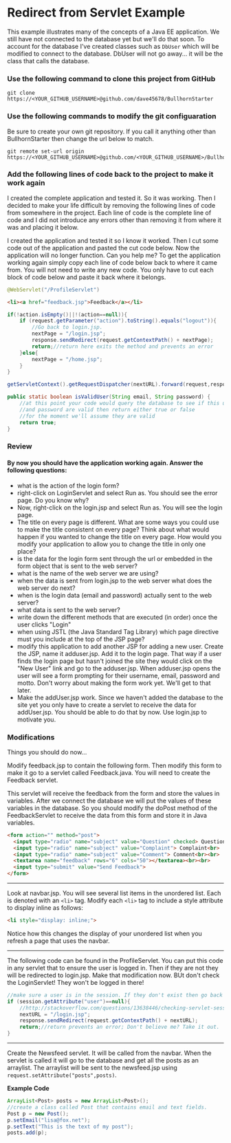 # Redirect from Servlet Example
This example illustrates many of the concepts of a Java EE application. We still have not connected to the database yet but we'll do that soon. To account for the database I've created classes such as `DbUser` which will be modified to connect to the database. DbUser will not go away... it will be the class that calls the database.

### Use the following command to clone this project from GitHub

```console
git clone https://<YOUR_GITHUB_USERNAME>@github.com/dave45678/BullhornStarter
```
### Use the following commands to modify the git configuaration 
Be sure to create your own git repository. If you call it anything other than
BullhornStarter then change the url below to match.
```console
git remote set-url origin https://<YOUR_GITHUB_USERNAME>@github.com/<YOUR_GITHUB_USERNAME>/BullhornStarter
```

### Add the following lines of code back to the project to make it work again
I created the complete application and tested it. So it was working. Then I decided to make your life difficult by removing the following lines of code from somewhere in the project. Each line of code is the complete line of code and I did not introduce any errors other than removing it from where it was and placing it below. 

I created the application and tested it so I know it worked. Then I cut some code out of the application and pasted
the cut code below. Now the application will no longer function. Can you help me?
To get the application working again simply copy each line of code below back to where it came from. You will not need to write any new code. You only have to cut each block of code below and paste it back where it belongs.

```java
@WebServlet("/ProfileServlet")
```
```html
<li><a href="feedback.jsp">Feedback</a></li>
```

```java
if(!action.isEmpty()||!(action==null)){
    if (request.getParameter("action").toString().equals("logout")){
        //Go back to login.jsp. 
        nextPage = "/login.jsp";
        response.sendRedirect(request.getContextPath() + nextPage);
        return;//return here exits the method and prevents an error
    }else{
        nextPage = "/home.jsp";
    }
}
```

```java
getServletContext().getRequestDispatcher(nextURL).forward(request,response);
```

```java
public static boolean isValidUser(String email, String password) {
    //at this point your code would query the database to see if this user
    //and password are valid then return either true or false
    //for the moment we'll assume they are valid
    return true;
}
```


### Review
#### By now you should have the application working again. Answer the following questions:
* what is the action of the login form?
* right-click on LoginServlet and select Run as. You should see the error page. Do you know why?
* Now, right-click on the login.jsp and select Run as. You will see the login page. 
* The title on every page is different. What are some ways you could use to make the title consistent on every page? Think about what would happen if you wanted to change the title on every page. How would you modify your application to allow you to change the title in only one place?
* is the data for the login form sent through the url or embedded in the form object that is sent to the web server?
*  what is the name of the web server we are using?
* when the data is sent from login.jsp to the web server what does the web server do next?
* when is the login data (email and password) actually sent to the web server?
* what data is sent to the web server?
* write down the different methods that are executed (in order) once the user clicks "Login"
* when using JSTL (the Java Standard Tag Library) which page directive must you include at the top of the JSP page?
* modify this application to add another JSP for adding a new user. Create the JSP, name it adduser.jsp. Add it to the login page. That way if a user finds the login page but hasn't joined the site they would click on the "New User" link and go to the adduser.jsp. When adduser.jsp opens the user will see a form prompting for their username, email, password and motto. Don't worry about making the form work yet. We'll get to that later.
* Make the addUser.jsp work. Since we haven't added the database to the site yet you only have to create a servlet to receive the data for addUser.jsp. You should be able to do that by now. Use login.jsp to motivate you.

### Modifications
Things you should do now...

Modify feedback.jsp to contain the following form. Then modify this form to make it go to a servlet called Feedback.java. You will need to create the Feedback servlet.

This servlet will receive the feedback from the form and store the values in variables. After we connect the database we will put the values of these variables in the database. So you should modify the doPost method of the FeedbackServlet to receive the data from this form and store it in Java variables.

```html
<form action="" method="post">
  <input type="radio" name="subject" value="Question" checked> Question<br>
  <input type="radio" name="subject" value="Complaint"> Complaint<br>
  <input type="radio" name="subject" value="Comment"> Comment<br><br>
  <textarea name="feedback" rows="6" cols="50"></textarea><br><br>
  <input type="submit" value="Send Feedback">
</form> 
```
---
Look at navbar.jsp. You will see several list items in the unordered list. Each is denoted with an `<li>` tag. 
Modify each `<li>` tag to include a style attribute to display inline as follows:

```html
<li style="display: inline;">
 ```
 Notice how this changes the display of your unordered list when you refresh a page that uses the navbar.
 
 ---
The following code can be found in the ProfileServlet. You can put this code in any servlet that to ensure the user is logged in. Then if they are not they will be redirected to login.jsp. Make that modification now. BUt don't check the LoginServlet! They won't be logged in there!

```java
//make sure a user is in the session. If they don't exist then go back to the login page.
if (session.getAttribute("user")==null){
    //http://stackoverflow.com/questions/13638446/checking-servlet-session-attribute-value-in-jsp-file
    nextURL = "/login.jsp";
    response.sendRedirect(request.getContextPath() + nextURL);
    return;//return prevents an error; Don't believe me? Take it out.
}
 ```
---
Create the Newsfeed servlet. It will be called from the navbar. When the servlet is called it will go to the database and get all the posts as an arraylist. The arraylist will be sent to the newsfeed.jsp using `request.setAttribute("posts",posts)`.

**Example Code**

```java
ArrayList<Post> posts = new ArrayList<Post>();
//create a class called Post that contains email and text fields.
Post p = new Post();
p.setEmail("lisa@fox.net");
p.setText("This is the text of my post");
posts.add(p);
```
